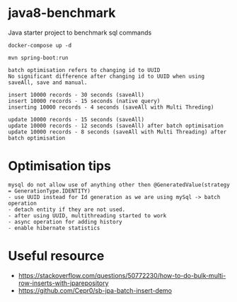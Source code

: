 # java8-benchmark
Java starter project to benchmark sql commands

```agsl
docker-compose up -d

mvn spring-boot:run
```

```agsl
batch optimisation refers to changing id to UUID
No significant difference after changing id to UUID when using saveAll, save and manual.

insert 10000 records - 30 seconds (saveAll)
insert 10000 records - 15 seconds (native query)
inserting 10000 records - 4 seconds (saveAll with Multi Threding)

update 10000 records - 15 seconds (saveAll)
update 10000 records - 12 seconds (saveAll) after batch optimisation
update 10000 records - 8 seconds (saveAll with Multi Threading) after batch optimisation
```

# Optimisation tips
```agsl
mysql do not allow use of anything other then @GeneratedValue(strategy = GenerationType.IDENTITY)
- use UUID instead for Id generation as we are using mySql -> batch operation
- detach entity if they are not used.
- after using UUID, multithreading started to work
- async operation for adding history 
- enable hibernate statistics
```


# Useful resource
- https://stackoverflow.com/questions/50772230/how-to-do-bulk-multi-row-inserts-with-jparepository
- https://github.com/Cepr0/sb-jpa-batch-insert-demo